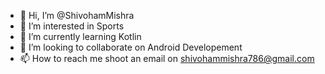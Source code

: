 - 👋 Hi, I’m @ShivohamMishra
- 👀 I’m interested in Sports
- 🌱 I’m currently learning Kotlin
- 💞️ I’m looking to collaborate on Android Developement
- 📫 How to reach me shoot an email on shivohammishra786@gmail.com

<!---
ShivohamMishra/ShivohamMishra is a ✨ special ✨ repository because its `README.md` (this file) appears on your GitHub profile.
You can click the Preview link to take a look at your changes.
--->
